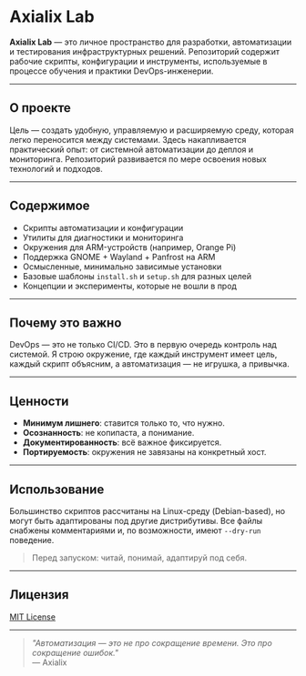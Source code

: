 # Axialix Lab

**Axialix Lab** — это личное пространство для разработки, автоматизации и тестирования инфраструктурных решений. Репозиторий содержит рабочие скрипты, конфигурации и инструменты, используемые в процессе обучения и практики DevOps-инженерии.

---

## О проекте

Цель — создать удобную, управляемую и расширяемую среду, которая легко переносится между системами. Здесь накапливается практический опыт: от системной автоматизации до деплоя и мониторинга. Репозиторий развивается по мере освоения новых технологий и подходов.

---

## Содержимое

- Скрипты автоматизации и конфигурации
- Утилиты для диагностики и мониторинга
- Окружения для ARM-устройств (например, Orange Pi)
- Поддержка GNOME + Wayland + Panfrost на ARM
- Осмысленные, минимально зависимые установки
- Базовые шаблоны `install.sh` и `setup.sh` для разных целей
- Концепции и эксперименты, которые не вошли в прод

---

## Почему это важно

DevOps — это не только CI/CD. Это в первую очередь контроль над системой. Я строю окружение, где каждый инструмент имеет цель, каждый скрипт объясним, а автоматизация — не игрушка, а привычка.

---

## Ценности

- **Минимум лишнего**: ставится только то, что нужно.
- **Осознанность**: не копипаста, а понимание.
- **Документированность**: всё важное фиксируется.
- **Портируемость**: окружения не завязаны на конкретный хост.

---

## Использование

Большинство скриптов рассчитаны на Linux-среду (Debian-based), но могут быть адаптированы под другие дистрибутивы. Все файлы снабжены комментариями и, по возможности, имеют `--dry-run` поведение.

> Перед запуском: читай, понимай, адаптируй под себя.

---

## Лицензия

[MIT License](./LICENSE)

---

> _"Автоматизация — это не про сокращение времени. Это про сокращение ошибок."_  
> — Axialix
